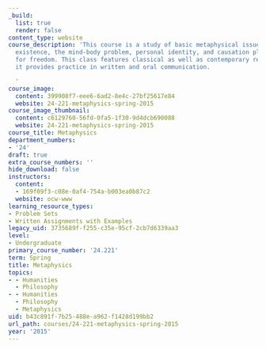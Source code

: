 ```yaml
---
_build:
  list: true
  render: false
content_type: website
course_description: 'This course is a study of basic metaphysical issues concerning
  existence, the mind-body problem, personal identity, and causation plus its implications
  for freedom. This class features classical as well as contemporary readings and
  it provides practice in written and oral communication.

  '
course_image:
  content: 399908f7-eee6-6ad2-8e4c-27bf25617e84
  website: 24-221-metaphysics-spring-2015
course_image_thumbnail:
  content: c6129760-56fd-0fa5-1f30-9d4dcb690088
  website: 24-221-metaphysics-spring-2015
course_title: Metaphysics
department_numbers:
- '24'
draft: true
extra_course_numbers: ''
hide_download: false
instructors:
  content:
  - 169f09f3-c08e-0af4-754a-b003ea0b87c2
  website: ocw-www
learning_resource_types:
- Problem Sets
- Written Assignments with Examples
legacy_uid: 3735689f-f255-c35e-95cf-2cb7d6339aa3
level:
- Undergraduate
primary_course_number: '24.221'
term: Spring
title: Metaphysics
topics:
- - Humanities
  - Philosophy
- - Humanities
  - Philosophy
  - Metaphysics
uid: b43c891f-7b25-488e-a962-f1428d199bb2
url_path: courses/24-221-metaphysics-spring-2015
year: '2015'
---
```

